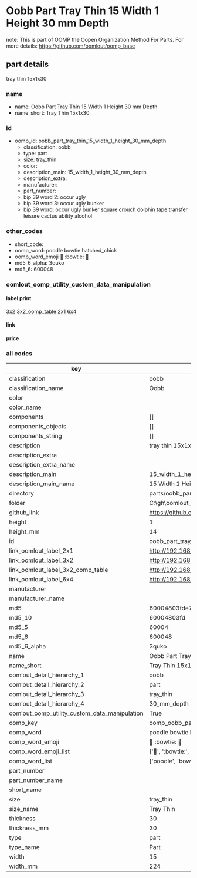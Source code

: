 # Oobb Part Tray Thin 15 Width 1 Height 30 mm Depth  

note: This is part of OOMP the Oopen Organization Method For Parts. For more details: https://github.com/oomlout/oomp_base

##  part details
  



tray thin 15x1x30



### name
* name: Oobb Part Tray Thin 15 Width 1 Height 30 mm Depth
* name_short: Tray Thin 15x1x30 
### id
* oomp_id: oobb_part_tray_thin_15_width_1_height_30_mm_depth
  * classification: oobb
  * type: part
  * size: tray_thin
  * color: 
  * description_main: 15_width_1_height_30_mm_depth
  * description_extra: 
  * manufacturer: 
  * part_number: 
  * bip 39 word 2: occur ugly
  * bip 39 word 3: occur ugly bunker
  * bip 39 word: occur ugly bunker square crouch dolphin tape transfer leisure cactus ability alcohol

### other_codes
* short_code: 
* oomp_word: poodle bowtie hatched_chick
* oomp_word_emoji :poodle: :bowtie: :hatched_chick:
* md5_6_alpha: 3quko
* md5_6: 600048






### oomlout_oomp_utility_custom_data_manipulation
#### label print
[3x2](http://192.168.1.245:1112/?label=oomp%203quko)
[3x2_oomp_table](http://192.168.1.108:1112/?label=oomp%203quko)
[2x1](http://192.168.1.242:1112/?label=oomp%203quko)
[6x4](http://192.168.1.55:1112/?label=oomp%203quko)    

#### link

                              

#### price







### all codes 
| key | value |  
| --- | --- |  
| classification | oobb |  
| classification_name | Oobb |  
| color |  |  
| color_name |  |  
| components | [] |  
| components_objects | [] |  
| components_string | [] |  
| description | tray thin 15x1x30 |  
| description_extra |  |  
| description_extra_name |  |  
| description_main | 15_width_1_height_30_mm_depth |  
| description_main_name | 15 Width 1 Height 30 mm Depth |  
| directory | parts/oobb_part_tray_thin_15_width_1_height_30_mm_depth |  
| folder | C:\gh\oomlout_oobb_version_4_generated_parts\things\oobb_part_tray_thin_15_width_1_height_30_mm_depth |  
| github_link | https://github.com/oomlout/oomlout_oomp_part_src/tree/main/parts/oobb_part_tray_thin_15_width_1_height_30_mm_depth |  
| height | 1 |  
| height_mm | 14 |  
| id | oobb_part_tray_thin_15_width_1_height_30_mm_depth |  
| link_oomlout_label_2x1 | http://192.168.1.242:1112/?label=oomp%203quko |  
| link_oomlout_label_3x2 | http://192.168.1.245:1112/?label=oomp%203quko |  
| link_oomlout_label_3x2_oomp_table | http://192.168.1.108:1112/?label=oomp%203quko |  
| link_oomlout_label_6x4 | http://192.168.1.55:1112/?label=oomp%203quko |  
| manufacturer |  |  
| manufacturer_name |  |  
| md5 | 60004803fde73bb9031a1d363cfb04c6 |  
| md5_10 | 60004803fd |  
| md5_5 | 60004 |  
| md5_6 | 600048 |  
| md5_6_alpha | 3quko |  
| name | Oobb Part Tray Thin 15 Width 1 Height 30 mm Depth |  
| name_short | Tray Thin 15x1x30  |  
| oomlout_detail_hierarchy_1 | oobb |  
| oomlout_detail_hierarchy_2 | part |  
| oomlout_detail_hierarchy_3 | tray_thin |  
| oomlout_detail_hierarchy_4 | 30_mm_depth |  
| oomlout_oomp_utility_custom_data_manipulation | True |  
| oomp_key | oomp_oobb_part_tray_thin_15_width_1_height_30_mm_depth |  
| oomp_word | poodle bowtie hatched_chick |  
| oomp_word_emoji | :poodle: :bowtie: :hatched_chick: |  
| oomp_word_emoji_list | [':poodle:', ':bowtie:', ':hatched_chick:'] |  
| oomp_word_list | ['poodle', 'bowtie', 'hatched_chick'] |  
| part_number |  |  
| part_number_name |  |  
| short_name |  |  
| size | tray_thin |  
| size_name | Tray Thin |  
| thickness | 30 |  
| thickness_mm | 30 |  
| type | part |  
| type_name | Part |  
| width | 15 |  
| width_mm | 224 |  
